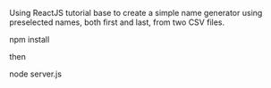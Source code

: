 Using ReactJS tutorial base to create a simple name generator using preselected names, both first and last, from two CSV files.

npm install

then

node server.js